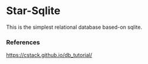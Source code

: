 # Star-Sqlite
This is the simplest relational database based-on sqlite.

### References
https://cstack.github.io/db_tutorial/